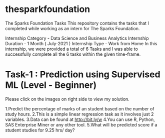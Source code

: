 # thesparkfoundation
The Sparks Foundation Tasks
This repository contains the tasks that I completed while working as an intern for The Sparks Foundation.

Internship Category - Data Science and Business Analytics
Internship Duration - 1 Month ( July-2021 )
Internship Type - Work from Home
In this internship, we were provided a total of 6 Tasks and I was able to successfully complete all the 6 tasks within the given time-frame.
# Task-1 : Prediction using Supervised ML (Level - Beginner)
Please click on the images on right side to view my solution.

1.Predict the percentage of marks of an student based on the number of study hours.
2.This is a simple linear regression task as it involves just 2 variables.
3.Data can be found at http://bit.ly/w
4.You can use R, Python, SAS Enterprise Miner or any other tool.
5.What will be predicted score if a student studies for 9.25 hrs/ day?
